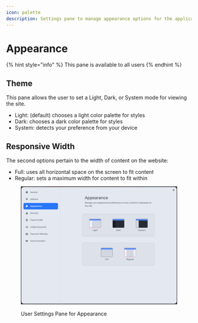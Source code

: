 ```yaml
---
icon: palette
description: Settings pane to manage appearance options for the application
---
```


# Appearance

{% hint style="info" %}
This pane is available to all users
{% endhint %}

## Theme

This pane allows the user to set a Light, Dark, or System mode for viewing the site.

* Light: (default) chooses a light color palette for styles
* Dark: chooses a dark color palette for styles
* System: detects your preference from your device

## Responsive Width

The second options pertain to the width of content on the website:

* Full: uses all horizontal space on the screen to fit content
* Regular: sets a maximum width for content to fit within

<figure><img src="../../.gitbook/assets/image (2).png" alt=""><figcaption><p>User Settings Pane for Appearance</p></figcaption></figure>
